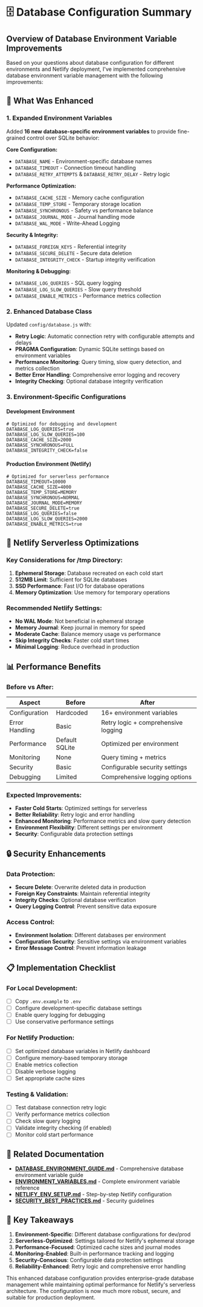 # 🗄️ Database Configuration Summary

## Overview of Database Environment Variable Improvements

Based on your questions about database configuration for different environments and Netlify deployment, I've implemented comprehensive database environment variable management with the following improvements:

## 🔧 What Was Enhanced

### 1. **Expanded Environment Variables**
Added **16 new database-specific environment variables** to provide fine-grained control over SQLite behavior:

**Core Configuration:**
- `DATABASE_NAME` - Environment-specific database names
- `DATABASE_TIMEOUT` - Connection timeout handling
- `DATABASE_RETRY_ATTEMPTS` & `DATABASE_RETRY_DELAY` - Retry logic

**Performance Optimization:**
- `DATABASE_CACHE_SIZE` - Memory cache configuration
- `DATABASE_TEMP_STORE` - Temporary storage location
- `DATABASE_SYNCHRONOUS` - Safety vs performance balance
- `DATABASE_JOURNAL_MODE` - Journal handling mode
- `DATABASE_WAL_MODE` - Write-Ahead Logging

**Security & Integrity:**
- `DATABASE_FOREIGN_KEYS` - Referential integrity
- `DATABASE_SECURE_DELETE` - Secure data deletion
- `DATABASE_INTEGRITY_CHECK` - Startup integrity verification

**Monitoring & Debugging:**
- `DATABASE_LOG_QUERIES` - SQL query logging
- `DATABASE_LOG_SLOW_QUERIES` - Slow query threshold
- `DATABASE_ENABLE_METRICS` - Performance metrics collection

### 2. **Enhanced Database Class**
Updated `config/database.js` with:
- **Retry Logic**: Automatic connection retry with configurable attempts and delays
- **PRAGMA Configuration**: Dynamic SQLite settings based on environment variables
- **Performance Monitoring**: Query timing, slow query detection, and metrics collection
- **Better Error Handling**: Comprehensive error logging and recovery
- **Integrity Checking**: Optional database integrity verification

### 3. **Environment-Specific Configurations**

#### Development Environment
```env
# Optimized for debugging and development
DATABASE_LOG_QUERIES=true
DATABASE_LOG_SLOW_QUERIES=100
DATABASE_CACHE_SIZE=2000
DATABASE_SYNCHRONOUS=FULL
DATABASE_INTEGRITY_CHECK=false
```

#### Production Environment (Netlify)
```env
# Optimized for serverless performance
DATABASE_TIMEOUT=10000
DATABASE_CACHE_SIZE=4000
DATABASE_TEMP_STORE=MEMORY
DATABASE_SYNCHRONOUS=NORMAL
DATABASE_JOURNAL_MODE=MEMORY
DATABASE_SECURE_DELETE=true
DATABASE_LOG_QUERIES=false
DATABASE_LOG_SLOW_QUERIES=2000
DATABASE_ENABLE_METRICS=true
```

## 🚀 Netlify Serverless Optimizations

### Key Considerations for /tmp Directory:
1. **Ephemeral Storage**: Database recreated on each cold start
2. **512MB Limit**: Sufficient for SQLite databases
3. **SSD Performance**: Fast I/O for database operations
4. **Memory Optimization**: Use memory for temporary operations

### Recommended Netlify Settings:
- **No WAL Mode**: Not beneficial in ephemeral storage
- **Memory Journal**: Keep journal in memory for speed
- **Moderate Cache**: Balance memory usage vs performance
- **Skip Integrity Checks**: Faster cold start times
- **Minimal Logging**: Reduce overhead in production

## 📊 Performance Benefits

### Before vs After:
| Aspect | Before | After |
|--------|--------|-------|
| Configuration | Hardcoded | 16+ environment variables |
| Error Handling | Basic | Retry logic + comprehensive logging |
| Performance | Default SQLite | Optimized per environment |
| Monitoring | None | Query timing + metrics |
| Security | Basic | Configurable security settings |
| Debugging | Limited | Comprehensive logging options |

### Expected Improvements:
- **Faster Cold Starts**: Optimized settings for serverless
- **Better Reliability**: Retry logic and error handling
- **Enhanced Monitoring**: Performance metrics and slow query detection
- **Environment Flexibility**: Different settings per environment
- **Security**: Configurable data protection settings

## 🔒 Security Enhancements

### Data Protection:
- **Secure Delete**: Overwrite deleted data in production
- **Foreign Key Constraints**: Maintain referential integrity
- **Integrity Checks**: Optional database verification
- **Query Logging Control**: Prevent sensitive data exposure

### Access Control:
- **Environment Isolation**: Different databases per environment
- **Configuration Security**: Sensitive settings via environment variables
- **Error Message Control**: Prevent information leakage

## 📋 Implementation Checklist

### For Local Development:
- [ ] Copy `.env.example` to `.env`
- [ ] Configure development-specific database settings
- [ ] Enable query logging for debugging
- [ ] Use conservative performance settings

### For Netlify Production:
- [ ] Set optimized database variables in Netlify dashboard
- [ ] Configure memory-based temporary storage
- [ ] Enable metrics collection
- [ ] Disable verbose logging
- [ ] Set appropriate cache sizes

### Testing & Validation:
- [ ] Test database connection retry logic
- [ ] Verify performance metrics collection
- [ ] Check slow query logging
- [ ] Validate integrity checking (if enabled)
- [ ] Monitor cold start performance

## 🔗 Related Documentation

- **[DATABASE_ENVIRONMENT_GUIDE.md](./DATABASE_ENVIRONMENT_GUIDE.md)** - Comprehensive database environment variable guide
- **[ENVIRONMENT_VARIABLES.md](./ENVIRONMENT_VARIABLES.md)** - Complete environment variable reference
- **[NETLIFY_ENV_SETUP.md](./NETLIFY_ENV_SETUP.md)** - Step-by-step Netlify configuration
- **[SECURITY_BEST_PRACTICES.md](./SECURITY_BEST_PRACTICES.md)** - Security guidelines

## 🎯 Key Takeaways

1. **Environment-Specific**: Different database configurations for dev/prod
2. **Serverless-Optimized**: Settings tailored for Netlify's ephemeral storage
3. **Performance-Focused**: Optimized cache sizes and journal modes
4. **Monitoring-Enabled**: Built-in performance tracking and logging
5. **Security-Conscious**: Configurable data protection settings
6. **Reliability-Enhanced**: Retry logic and comprehensive error handling

This enhanced database configuration provides enterprise-grade database management while maintaining optimal performance for Netlify's serverless architecture. The configuration is now much more robust, secure, and suitable for production deployment.
